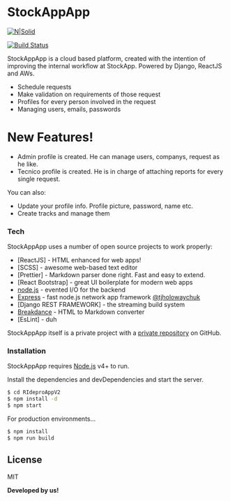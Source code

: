 # StockAppApp

[![N|Solid](https://cldup.com/dTxpPi9lDf.thumb.png)](https://nodesource.com/products/nsolid)

[![Build Status](https://travis-ci.org/joemccann/dillinger.svg?branch=master)](https://travis-ci.org/joemccann/dillinger)

StockAppApp is a cloud based platform, created with the intention of improving the internal workflow at StockApp. Powered by Django, ReactJS and AWs.

- Schedule requests
- Make validation on requirements of those request
- Profiles for every person involved in the request
- Managing users, emails, passwords

# New Features!

- Admin profile is created. He can manage users, companys, request as he like.
- Tecnico profile is created. He is in charge of attaching reports for every single request.

You can also:

- Update your profile info. Profile picture, password, name etc.
- Create tracks and manage them

### Tech

StockAppApp uses a number of open source projects to work properly:

- [ReactJS] - HTML enhanced for web apps!
- [SCSS] - awesome web-based text editor
- [Prettier] - Markdown parser done right. Fast and easy to extend.
- [React Bootstrap] - great UI boilerplate for modern web apps
- [node.js] - evented I/O for the backend
- [Express] - fast node.js network app framework [@tjholowaychuk]
- [Django REST FRAMEWORK] - the streaming build system
- [Breakdance](https://breakdance.github.io/breakdance/) - HTML to Markdown converter
- [EsLint] - duh

StockAppApp itself is a private project with a [private repository][dill]
on GitHub.

### Installation

StockAppApp requires [Node.js](https://nodejs.org/) v4+ to run.

Install the dependencies and devDependencies and start the server.

```sh
$ cd RIdeproAppV2
$ npm install -d
$ npm start
```

For production environments...

```sh
$ npm install
$ npm run build
```

## License

MIT

**Developed by us!**

[//]: # "These are reference links used in the body of this note and get stripped out when the markdown processor does its job. There is no need to format nicely because it shouldn't be seen. Thanks SO - http://stackoverflow.com/questions/4823468/store-comments-in-markdown-syntax"
[dill]: https://github.com/joemccann/dillinger
[git-repo-url]: https://github.com/joemccann/dillinger.git
[john gruber]: http://daringfireball.net
[df1]: http://daringfireball.net/projects/markdown/
[markdown-it]: https://github.com/markdown-it/markdown-it
[ace editor]: http://ace.ajax.org
[node.js]: http://nodejs.org
[twitter bootstrap]: http://twitter.github.com/bootstrap/
[jquery]: http://jquery.com
[@tjholowaychuk]: http://twitter.com/tjholowaychuk
[express]: http://expressjs.com
[angularjs]: http://angularjs.org
[gulp]: http://gulpjs.com
[pldb]: https://github.com/joemccann/dillinger/tree/master/plugins/dropbox/README.md
[plgh]: https://github.com/joemccann/dillinger/tree/master/plugins/github/README.md
[plgd]: https://github.com/joemccann/dillinger/tree/master/plugins/googledrive/README.md
[plod]: https://github.com/joemccann/dillinger/tree/master/plugins/onedrive/README.md
[plme]: https://github.com/joemccann/dillinger/tree/master/plugins/medium/README.md
[plga]: https://github.com/RahulHP/dillinger/blob/master/plugins/googleanalytics/README.md
